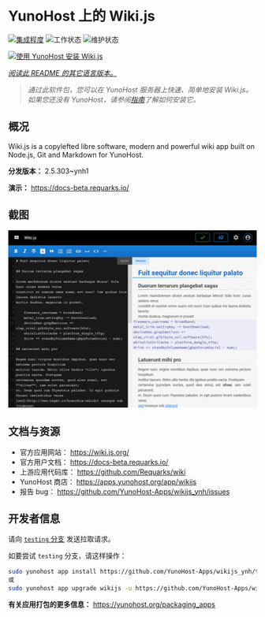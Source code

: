 <!--
注意：此 README 由 <https://github.com/YunoHost/apps/tree/master/tools/readme_generator> 自动生成
请勿手动编辑。
-->

# YunoHost 上的 Wiki.js

[![集成程度](https://dash.yunohost.org/integration/wikijs.svg)](https://dash.yunohost.org/appci/app/wikijs) ![工作状态](https://ci-apps.yunohost.org/ci/badges/wikijs.status.svg) ![维护状态](https://ci-apps.yunohost.org/ci/badges/wikijs.maintain.svg)

[![使用 YunoHost 安装 Wiki.js](https://install-app.yunohost.org/install-with-yunohost.svg)](https://install-app.yunohost.org/?app=wikijs)

*[阅读此 README 的其它语言版本。](./ALL_README.md)*

> *通过此软件包，您可以在 YunoHost 服务器上快速、简单地安装 Wiki.js。*  
> *如果您还没有 YunoHost，请参阅[指南](https://yunohost.org/install)了解如何安装它。*

## 概况

Wiki.js is a copylefted libre software, modern and powerful wiki app built on Node.js, Git and Markdown for YunoHost.


**分发版本：** 2.5.303~ynh1

**演示：** <https://docs-beta.requarks.io/>

## 截图

![Wiki.js 的截图](./doc/screenshots/screenshot1.png)

## 文档与资源

- 官方应用网站： <https://wiki.js.org/>
- 官方用户文档： <https://docs-beta.requarks.io/>
- 上游应用代码库： <https://github.com/Requarks/wiki>
- YunoHost 商店： <https://apps.yunohost.org/app/wikijs>
- 报告 bug： <https://github.com/YunoHost-Apps/wikijs_ynh/issues>

## 开发者信息

请向 [`testing` 分支](https://github.com/YunoHost-Apps/wikijs_ynh/tree/testing) 发送拉取请求。

如要尝试 `testing` 分支，请这样操作：

```bash
sudo yunohost app install https://github.com/YunoHost-Apps/wikijs_ynh/tree/testing --debug
或
sudo yunohost app upgrade wikijs -u https://github.com/YunoHost-Apps/wikijs_ynh/tree/testing --debug
```

**有关应用打包的更多信息：** <https://yunohost.org/packaging_apps>
